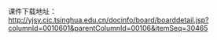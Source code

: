 课件下载地址：
http://yjsy.cic.tsinghua.edu.cn/docinfo/board/boarddetail.jsp?columnId=0010601&parentColumnId=00106&itemSeq=30465

